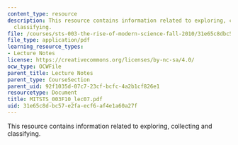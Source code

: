```yaml
---
content_type: resource
description: This resource contains information related to exploring, collecting and
  classifying.
file: /courses/sts-003-the-rise-of-modern-science-fall-2010/31e65c8dbc57e2faecf6af4e1a60a27f_MITSTS_003F10_lec07.pdf
file_type: application/pdf
learning_resource_types:
- Lecture Notes
license: https://creativecommons.org/licenses/by-nc-sa/4.0/
ocw_type: OCWFile
parent_title: Lecture Notes
parent_type: CourseSection
parent_uid: 92f1035d-07c7-23cf-bcfc-4a2b1cf826e1
resourcetype: Document
title: MITSTS_003F10_lec07.pdf
uid: 31e65c8d-bc57-e2fa-ecf6-af4e1a60a27f
---
```

This resource contains information related to exploring, collecting and classifying.